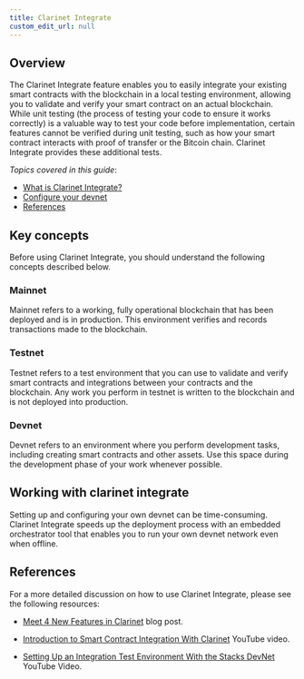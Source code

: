 ```yaml
---
title: Clarinet Integrate
custom_edit_url: null
---
```


## Overview

The Clarinet Integrate feature enables you to easily integrate your existing smart contracts with the blockchain in a local testing environment, allowing you to validate and verify your smart contract on an actual blockchain. While unit testing (the process of testing your code to ensure it works correctly) is a valuable way to test your code before implementation, certain features cannot be verified during unit testing, such as how your smart contract interacts with proof of transfer or the Bitcoin chain. Clarinet Integrate provides these additional tests.

_Topics covered in this guide_:

- [What is Clarinet Integrate?](#key-concepts)
- [Configure your devnet](#devnet)
- [References](#references)

## Key concepts

Before using Clarinet Integrate, you should understand the following concepts described below.

### Mainnet

Mainnet refers to a working, fully operational blockchain that has been deployed and is in production. This environment verifies and records transactions made to the blockchain.

### Testnet

Testnet refers to a test environment that you can use to validate and verify smart contracts and integrations between your contracts and the blockchain. Any work you perform in testnet is written to the blockchain and is not deployed into production.

### Devnet

Devnet refers to an environment where you perform development tasks, including creating smart contracts and other assets. Use this space during the development phase of your work whenever possible.

## Working with clarinet integrate

Setting up and configuring your own devnet can be time-consuming. Clarinet Integrate speeds up the deployment process with an embedded orchestrator tool that enables you to run your own devnet network even when offline.

## References

For a more detailed discussion on how to use Clarinet Integrate, please see the following resources:

- [Meet 4 New Features in Clarinet](https://www.hiro.so/blog/meet-4-new-features-in-clarinet) blog post.

- [Introduction to Smart Contract Integration With Clarinet](https://www.youtube.com/watch?v=or01j0a9MUo&list=PL5Ujm489LoJaAz9kUJm8lYUWdGJ2AnQTb&index=12) YouTube video.

- [Setting Up an Integration Test Environment With the Stacks DevNet](https://www.youtube.com/watch?v=4V0hcuOq47I&list=PL5Ujm489LoJaAz9kUJm8lYUWdGJ2AnQTb&index=14) YouTube Video.
